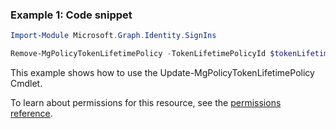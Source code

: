 ### Example 1: Code snippet

```powershellImport-Module Microsoft.Graph.Identity.SignIns

Remove-MgPolicyTokenLifetimePolicy -TokenLifetimePolicyId $tokenLifetimePolicyId
```
This example shows how to use the Update-MgPolicyTokenLifetimePolicy Cmdlet.
To learn about permissions for this resource, see the [permissions reference](/graph/permissions-reference).

